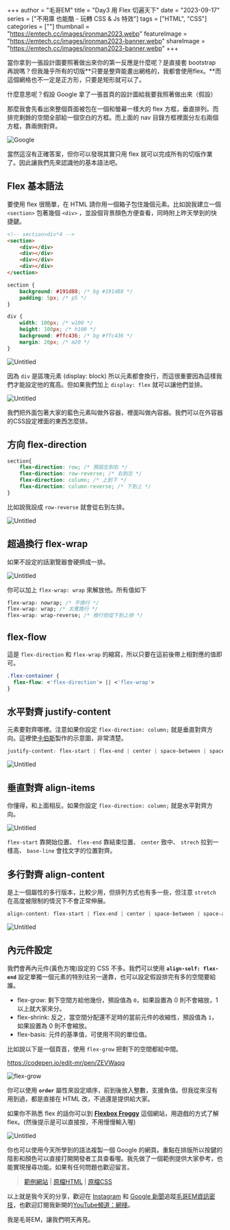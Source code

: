 +++
author = "毛哥EM"
title = "Day3 用 Flex 切遍天下"
date = "2023-09-17"
series = ["不用庫 也能酷 - 玩轉 CSS & Js 特效"]
tags = ["HTML", "CSS"]
categories = [""]
thumbnail = "https://emtech.cc/images/ironman2023.webp"
featureImage = "https://emtech.cc/images/ironman2023-banner.webp"
shareImage = "https://emtech.cc/images/ironman2023-banner.webp"
+++

當你拿到一張設計圖要照著做出來你的第一反應是什麼呢？是直接套 bootstrap 再說嗎？但我幾乎所有的切版**只要是整齊能畫出網格的，我都會使用flex。**而這個網格也不一定是正方形，只要是矩形就可以了。
<!--more-->
什麼意思呢？假設 Google 拿了一張首頁的設計圖給我要我照著做出來（假設）

那麼我會先看出來整個頁面被包在一個和螢幕一樣大的 flex 方框，垂直排列。而排完剩餘的空間全部給一個空白的方框。而上面的 nav 目錄方框裡面分左右兩個方框，靠兩側對齊。

![Google](https://emtech.cc/post/2023ironman-3/www.google.com_.png)

當然這沒有正確答案，但你可以發現其實只用 flex 就可以完成所有的切版作業了。因此讓我們先來認識他的基本語法吧。

## Flex 基本語法

要使用 flex 很簡單，在 HTML 請你用一個箱子包住幾個元素。比如說我建立一個 `<section>` 包著幾個 `<div>` ，並設個背景顏色方便查看，同時附上昨天學到的快捷鍵。

```html
<!-- section>div*4 -->
<section>
    <div></div>
    <div></div>
    <div></div>
    <div></div>
</section>
```

```css
section {
    background: #191d88; /* bg #191d88 */
    padding: 5px; /* p5 */
}

div {
    width: 100px; /* w100 */
    height: 100px; /* h100 */
    background: #ffc436; /* bg #ffc436 */
    margin: 20px; /* m20 */
}
```

![Untitled](https://emtech.cc/post/2023ironman-3/Untitled.webp)

因為 `div` 是區塊元素 (display: block) 所以元素都會換行，而這很重要因為這樣我們才能設定他的寬高。但如果我們加上 `display: flex` 就可以讓他們並排。

![Untitled](https://emtech.cc/post/2023ironman-3/flex.webp)

我們把外面包著大家的藍色元素叫做外容器，裡面叫做內容器。我們可以在外容器的CSS設定裡面的東西怎麼排。

## 方向 **flex-direction**

```css
section{
    flex-direction: row; /* 預設左到右 */
    flex-direction: row-reverse; /* 右到左 */
    flex-direction: column; /* 上到下 */
    flex-direction: column-reverse; /* 下到上 */
}
```

比如說我設成 `row-reverse` 就會從右到左排。

![Untitled](https://emtech.cc/post/2023ironman-3/reverse.webp)

## 超過換行 **flex-wrap**

如果不設定的話瀏覽器會硬擠成一排。

![Untitled](https://emtech.cc/post/2023ironman-3/wrap.webp)

你可以加上 `flex-wrap: wrap` 來解放他。所有值如下

```css
flex-wrap: nowrap; /* 不換行 */
flex-wrap: wrap; /* 太寬換行 */
flex-wrap: wrap-reverse; /* 換行但從下到上排 */
```

## flex-flow

這是 `flex-direction` 和 `flex-wrap` 的縮寫，所以只要在這前後帶上相對應的值即可。

```css
.flex-container {
  flex-flow: <'flex-direction'> || <'flex-wrap'>
}
```

## 水平對齊 **justify-content**

元素要對齊哪裡。注意如果你設定 `flex-direction: column;` 就是垂直對齊方向。這裡使[卡伯斯](https://www.casper.tw/css/2017/07/21/css-flex/)製作的示意圖，非常清楚。

```css
justify-content: flex-start | flex-end | center | space-between | space-around;
```

![Untitled](https://emtech.cc/post/2023ironman-3/justify.webp)

## 垂直對齊 **align-items**

你懂得，和上面相反。如果你設定 `flex-direction: column;` 就是水平對齊方向。

![Untitled](https://emtech.cc/post/2023ironman-3/align-items.webp)

`flex-start` 靠開始位置、 `flex-end` 靠結束位置、 `center` 致中、 `strech` 拉到一樣高、 `base-line` 會找文字的位置對齊。

## **多行對齊 align-content**

是上一個屬性的多行版本，比較少用，但排列方式也有多一些，但注意 `stretch` 在高度被限制的情況下不會正常伸展。

```css
align-content: flex-start | flex-end | center | space-between | space-around | stretch;
```

![Untitled](https://emtech.cc/post/2023ironman-3/align-content.webp)

## 內元件設定

我們會再內元件(黃色方塊)設定的 CSS 不多。我們可以使用 **`align-self: flex-end`** 設定單獨一個元素的特別往另一邊靠，也可以設定假設排完有多的空間要給誰。

- flex-grow: 剩下空間方給他幾份，預設值為 `0`，如果設置為 0 則不會縮放，1以上就大家來分。
- flex-shrink: 反之，當空間分配還不足時的當前元件的收縮性，預設值為 `1`，如果設置為 0 則不會縮放。
- flex-basis: 元件的基準值，可使用不同的單位值。

比如說以下是一個頁首，使用 `flex-grow` 把剩下的空間都給中間。

https://codepen.io/edit-mr/pen/ZEVWaqq

![flex-grow](https://emtech.cc/post/2023ironman-3/flex-grow.webp)

你可以使用 **`order`** 屬性來設定順序，前到後放入整數，支援負值。但我從來沒有用到過，都是直接在 HTML 改，不過還是提供給大家。

如果你不熟悉 flex 的話你可以到 **[Flexbox Froggy](https://flexboxfroggy.com/#zh-tw)** 這個網站，用遊戲的方式了解 flex。(然後提示是可以直接按，不用慢慢輸入喔)

![Untitled](https://emtech.cc/post/2023ironman-3/froggy.webp)

你也可以使用今天所學到的語法複製一個 Google 的網頁。重點在排版所以按鍵的陰影和顏色可以直接打開開發者工具查看喔。我先做了一個範例提供大家參考，也能實現搜尋功能。如果有任何問題也歡迎留言。

> [範例網站](https://sysh-tech-volunteer.github.io/Web-Design-Camp/practice/google.html) | [原檔HTML](https://github.com/SYSH-Tech-Volunteer/Web-Design-Camp/blob/main/practice/google.html) | [原檔CSS](https://github.com/SYSH-Tech-Volunteer/Web-Design-Camp/blob/main/practice/google.css)
> 

以上就是我今天的分享，歡迎在 [Instagram](https://www.instagram.com/emtech.cc) 和 [Google 新聞](https://news.google.com/publications/CAAqBwgKMKXLvgswsubVAw?ceid=TW:zh-Hant&oc=3)追蹤[毛哥EM資訊密技](https://emtech.cc/)，也歡迎訂閱我新開的[YouTube頻道：網棧](https://www.youtube.com/@webpallet)。

我是毛哥EM，讓我們明天再見。